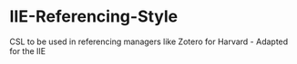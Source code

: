 # IIE-Referencing-Style
CSL to be used in referencing managers like Zotero for Harvard - Adapted for the IIE
